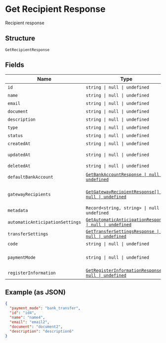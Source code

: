 
# Get Recipient Response

Recipient response

## Structure

`GetRecipientResponse`

## Fields

| Name | Type | Tags | Description |
|  --- | --- | --- | --- |
| `id` | `string \| null \| undefined` | Optional | Id |
| `name` | `string \| null \| undefined` | Optional | Name |
| `email` | `string \| null \| undefined` | Optional | Email |
| `document` | `string \| null \| undefined` | Optional | Document |
| `description` | `string \| null \| undefined` | Optional | Description |
| `type` | `string \| null \| undefined` | Optional | Type |
| `status` | `string \| null \| undefined` | Optional | Status |
| `createdAt` | `string \| null \| undefined` | Optional | Creation date |
| `updatedAt` | `string \| null \| undefined` | Optional | Last update date |
| `deletedAt` | `string \| null \| undefined` | Optional | Deletion date |
| `defaultBankAccount` | [`GetBankAccountResponse \| null \| undefined`](../../doc/models/get-bank-account-response.md) | Optional | Default bank account |
| `gatewayRecipients` | [`GetGatewayRecipientResponse[] \| null \| undefined`](../../doc/models/get-gateway-recipient-response.md) | Optional | Info about the recipient on the gateway |
| `metadata` | `Record<string, string> \| null \| undefined` | Optional | Metadata |
| `automaticAnticipationSettings` | [`GetAutomaticAnticipationResponse \| null \| undefined`](../../doc/models/get-automatic-anticipation-response.md) | Optional | - |
| `transferSettings` | [`GetTransferSettingsResponse \| null \| undefined`](../../doc/models/get-transfer-settings-response.md) | Optional | - |
| `code` | `string \| null \| undefined` | Optional | Recipient code |
| `paymentMode` | `string \| null \| undefined` | Optional | Payment mode<br>**Default**: `'bank_transfer'` |
| `registerInformation` | [`GetRegisterInformationResponse \| null \| undefined`](../../doc/models/get-register-information-response.md) | Optional | - |

## Example (as JSON)

```json
{
  "payment_mode": "bank_transfer",
  "id": "id4",
  "name": "name4",
  "email": "email2",
  "document": "document2",
  "description": "description6"
}
```

